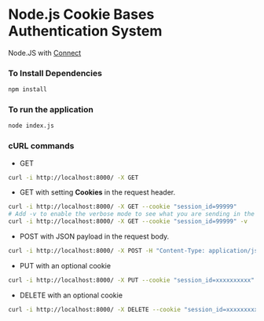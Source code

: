 Node.js Cookie Bases Authentication System
============

Node.JS with [Connect]

### To Install Dependencies ###

```sh
npm install
```

### To run the application
```sh
node index.js
```

### cURL commands

* GET
```sh
curl -i http://localhost:8000/ -X GET
```

* GET with setting **Cookies** in the request header.
```sh
curl -i http://localhost:8000/ -X GET --cookie "session_id=99999"
# Add -v to enable the verbose mode to see what you are sending in the request header.
curl -i http://localhost:8000/ -X GET --cookie "session_id=99999" -v
```

* POST with JSON payload in the request body.
```sh
curl -i http://localhost:8000/ -X POST -H "Content-Type: application/json" -d '{ "name" : "Foo" }'
```

* PUT with an optional cookie
```sh
curl -i http://localhost:8000/ -X PUT --cookie "session_id=xxxxxxxxxx"
```

* DELETE with an optional cookie
```sh
curl -i http://localhost:8000/ -X DELETE --cookie "session_id=xxxxxxxxxx"
```

[Connect]:http://www.senchalabs.org/connect/
